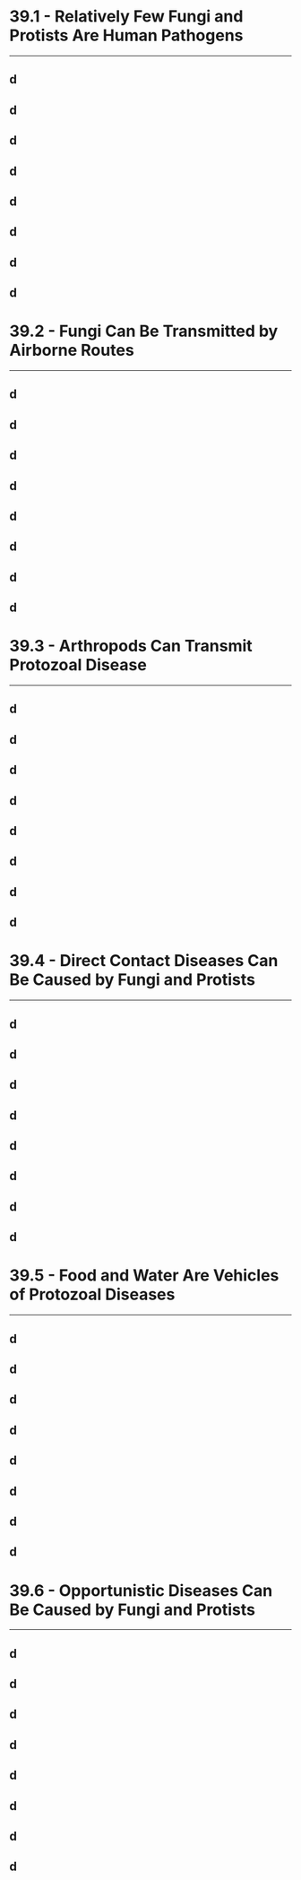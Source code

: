 # 39.1 - Relatively Few Fungi and Protists Are Human Pathogens

---
## d
## d
## d
## d
## d
## d
## d
## d
# 39.2 - Fungi Can Be Transmitted by Airborne Routes

---
## d
## d
## d
## d
## d
## d
## d
## d
# 39.3 - Arthropods Can Transmit Protozoal Disease

---
## d
## d
## d
## d
## d
## d
## d
## d
# 39.4 - Direct Contact Diseases Can Be Caused by Fungi and Protists

---
## d
## d
## d
## d
## d
## d
## d
## d
# 39.5 - Food and Water Are Vehicles of Protozoal Diseases

---
## d
## d
## d
## d
## d
## d
## d
## d
# 39.6 - Opportunistic Diseases Can Be Caused by Fungi and Protists

---
## d
## d
## d
## d
## d
## d
## d
## d
